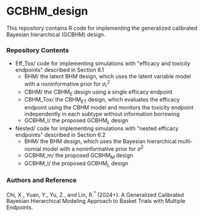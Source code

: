 # GCBHM_design
This repository contains R code for implementing the generalized calibrated Bayesian hierarchical (GCBHM) design.

### Repository Contents

* Eff_Tox/ code for implementing simulations with "efficacy and toxicity endpoints" described in Section 6.1
    * BHM/ the latent BHM design, which uses the latent variable model with a noninformative prior for $\sigma^2_r$
    * CBHM/ the CBHM$_E$ design using a single efficacy endpoint
    * CBHM_Tox/ the CBHM$_{ET}$ design, which evaluates the efficacy endpoint using the CBHM model and monitors the toxicity endpoint independently in each subtype without information borrowing
    * GCBHM_l/ the proposed GCBHM$_L$ design
* Nested/ code for implementing simulations with "nested efficacy endpoints" described in Section 6.2
    * BHM/ the BHM design, which uses the Bayesian hierarchical multi-nomial model with a noninformative prior for $\sigma^2$
    * GCBHM_m/ the proposed GCBHM$_M$ design
    * GCBHM_l/ the proposed GCBHM$_L$ design
### Authors and Reference
Chi, X., Yuan, Y., Yu, Z., and Lin, R.<sup>\*</sup> (2024+). A Generalized Calibrated Bayesian Hierarchical Modeling Approach to Basket Trials with Multiple Endpoints. 


